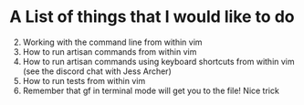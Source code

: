 # A List of things that I would like to do
2. Working with the command line from within vim
3. How to run artisan commands from within vim
4. How to run artisan commands using keyboard shortcuts from within vim (see the discord chat with Jess Archer)
3. How to run tests from within vim
5. Remember that gf in terminal mode will get you to the file! Nice trick

